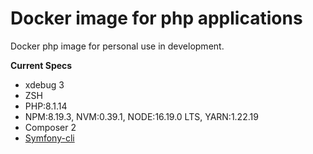 # Docker image for php applications

Docker php image for personal use in development.

**Current Specs**
* xdebug 3
* ZSH
* PHP:8.1.14
* NPM:8.19.3, NVM:0.39.1, NODE:16.19.0 LTS, YARN:1.22.19
* Composer 2
* [Symfony-cli](https://symfony.com/download)

